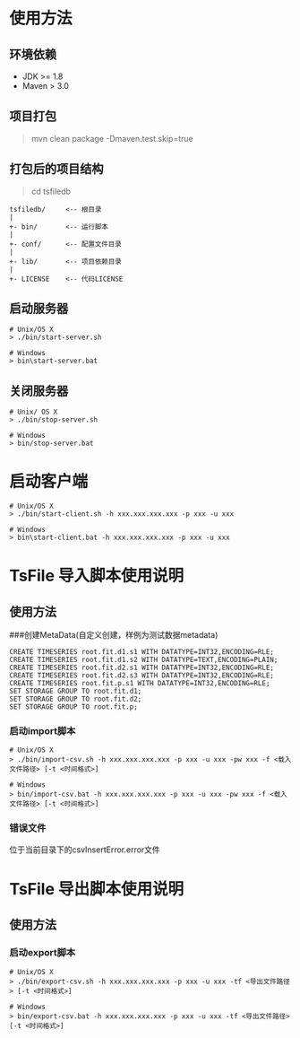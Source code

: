 # 使用方法

## 环境依赖

* JDK >= 1.8
* Maven > 3.0

## 项目打包

> mvn clean package -Dmaven.test.skip=true

## 打包后的项目结构

> cd tsfiledb

```
tsfiledb/     <-- 根目录
|
+- bin/       <-- 运行脚本
|
+- conf/      <-- 配置文件目录
|
+- lib/       <-- 项目依赖目录
|
+- LICENSE    <-- 代码LICENSE
```


## 启动服务器

```
# Unix/OS X
> ./bin/start-server.sh

# Windows
> bin\start-server.bat
```

## 关闭服务器

```
# Unix/ OS X
> ./bin/stop-server.sh

# Windows
> bin/stop-server.bat
```
# 启动客户端

```
# Unix/OS X
> ./bin/start-client.sh -h xxx.xxx.xxx.xxx -p xxx -u xxx

# Windows
> bin\start-client.bat -h xxx.xxx.xxx.xxx -p xxx -u xxx
```

# TsFile 导入脚本使用说明
## 使用方法

###创建MetaData(自定义创建，样例为测试数据metadata)
```
CREATE TIMESERIES root.fit.d1.s1 WITH DATATYPE=INT32,ENCODING=RLE;
CREATE TIMESERIES root.fit.d1.s2 WITH DATATYPE=TEXT,ENCODING=PLAIN;
CREATE TIMESERIES root.fit.d2.s1 WITH DATATYPE=INT32,ENCODING=RLE;
CREATE TIMESERIES root.fit.d2.s3 WITH DATATYPE=INT32,ENCODING=RLE;
CREATE TIMESERIES root.fit.p.s1 WITH DATATYPE=INT32,ENCODING=RLE;
SET STORAGE GROUP TO root.fit.d1;
SET STORAGE GROUP TO root.fit.d2;
SET STORAGE GROUP TO root.fit.p;
```
### 启动import脚本

```
# Unix/OS X
> ./bin/import-csv.sh -h xxx.xxx.xxx.xxx -p xxx -u xxx -pw xxx -f <载入文件路径> [-t <时间格式>]

# Windows
> bin/import-csv.bat -h xxx.xxx.xxx.xxx -p xxx -u xxx -pw xxx -f <载入文件路径> [-t <时间格式>]
```

### 错误文件
位于当前目录下的csvInsertError.error文件

# TsFile 导出脚本使用说明
## 使用方法

### 启动export脚本
```
# Unix/OS X
> ./bin/export-csv.sh -h xxx.xxx.xxx.xxx -p xxx -u xxx -tf <导出文件路径> [-t <时间格式>]

# Windows
> bin/export-csv.bat -h xxx.xxx.xxx.xxx -p xxx -u xxx -tf <导出文件路径> [-t <时间格式>]
```